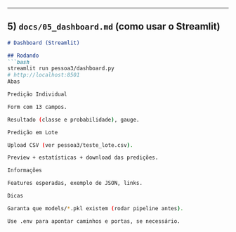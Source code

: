 
---

## 5) `docs/05_dashboard.md` (como usar o Streamlit)
```markdown
# Dashboard (Streamlit)

## Rodando
```bash
streamlit run pessoa3/dashboard.py
# http://localhost:8501
Abas

Predição Individual

Form com 13 campos.

Resultado (classe e probabilidade), gauge.

Predição em Lote

Upload CSV (ver pessoa3/teste_lote.csv).

Preview + estatísticas + download das predições.

Informações

Features esperadas, exemplo de JSON, links.

Dicas

Garanta que models/*.pkl existem (rodar pipeline antes).

Use .env para apontar caminhos e portas, se necessário.